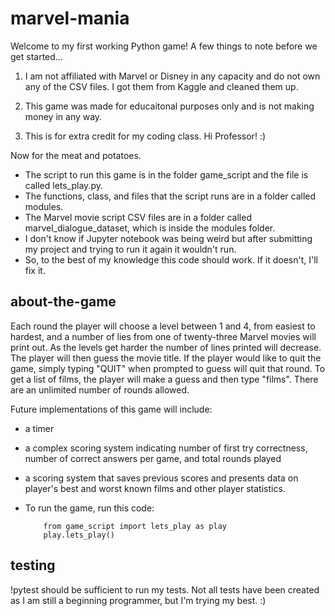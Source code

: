 # marvel-mania

Welcome to my first working Python game! A few things to note before we get started...

  1. I  am not affiliated with Marvel or Disney in any capacity and do not own any of the CSV files. I got them from Kaggle and cleaned them up.

  2. This game was made for educaitonal purposes only and is not making money in any way.

  3. This is for extra credit for my coding class. Hi Professor! :)



Now for the meat and potatoes.

- The script to run this game is in the folder game_script and the file is called lets_play.py.
- The functions, class, and files that the script runs are in a folder called modules.
- The Marvel movie script CSV files are in a folder called marvel_dialogue_dataset, which is inside the modules folder.
- I don't know if Jupyter notebook was being weird but after submitting my project and trying to run it again it wouldn't run.
- So, to the best of my knowledge this code should work. If it doesn't, I'll fix it.

## about-the-game
Each round the player will choose a level between 1 and 4, from easiest to hardest, and a number of lies from one of twenty-three Marvel movies will print out. As the levels get harder the number of lines printed will decrease. The player will then guess the movie title. If the player would like to quit the game, simply typing "QUIT" when prompted to guess will quit that round. To get a list of films, the player will make a guess and then type "films". There are an unlimited number of rounds allowed.

Future implementations of this game will include:
- a timer
- a complex scoring system indicating number of first try correctness, number of correct answers per game, and total rounds played
- a scoring system that saves previous scores and presents data on player's best and worst known films and other player statistics.

- To run the game, run this code:
          
          from game_script import lets_play as play 
          play.lets_play()

## testing 
!pytest should be sufficient to run my tests. Not all tests have been created as I am still a beginning programmer, but I'm trying my best. :)
